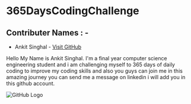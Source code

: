 # 365DaysCodingChallenge

## Contributer Names : -
- Ankit Singhal  - [Visit GitHub](https://github.com/realankitsinghal)

Hello My Name is Ankit Singhal. I'm a final year computer science engineering student and i am challenging myself to 365 days of daily coding to improve my coding skills and also you guys can join me in this amazing journey you can send me a message on linkedin i will add you in this github account.


![GitHub Logo](https://github.com/realankitsinghal/365DaysChallenge/blob/main/DSA.jpg)

